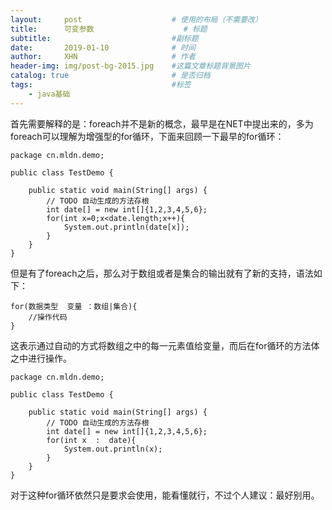 ```yaml
---
layout:     post                    # 使用的布局（不需要改）
title:      可变参数            		# 标题 
subtitle:         					#副标题   
date:       2019-01-10              # 时间
author:     XHN                     # 作者
header-img: img/post-bg-2015.jpg    #这篇文章标题背景图片
catalog: true                       # 是否归档
tags:                               #标签
    - java基础
---
```



首先需要解释的是：foreach并不是新的概念，最早是在NET中提出来的，多为foreach可以理解为增强型的for循环，下面来回顾一下最早的for循环：

	package cn.mldn.demo;
	
	public class TestDemo {
	
		public static void main(String[] args) {
			// TODO 自动生成的方法存根
			int date[] = new int[]{1,2,3,4,5,6};
			for(int x=0;x<date.length;x++){
				System.out.println(date[x]);
			}
		}
	}

但是有了foreach之后，那么对于数组或者是集合的输出就有了新的支持，语法如下：

	for(数据类型  变量 ：数组|集合){
	    //操作代码
	}

这表示通过自动的方式将数组之中的每一元素值给变量，而后在for循环的方法体之中进行操作。

	package cn.mldn.demo;
	
	public class TestDemo {
	
		public static void main(String[] args) {
			// TODO 自动生成的方法存根
			int date[] = new int[]{1,2,3,4,5,6};
			for(int x  :  date){
				System.out.println(x);
			}
		}
	}


对于这种for循环依然只是要求会使用，能看懂就行，不过个人建议：最好别用。
